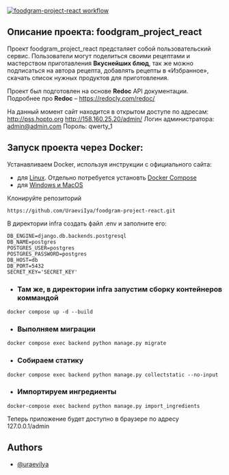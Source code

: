 [![foodgram-project-react workflow](https://github.com/UraeviIya/foodgram-project-react/actions/workflows/main.yml/badge.svg)](https://github.com/UraeviIya/foodgram-project-react/actions/workflows/main.yml)

## Описание проекта: foodgram_project_react

Проект foodgram_project_react предсталяет собой пользовательский сервис. Пользователи могут поделиться
своими рецептами и мастерством приготавления **Вкуснейших блюд**, так же можно подписаться на автора рецепта, добавлять рецепты в «Избранное», скачать список нужных продуктов для приготовления. 

Проект был подготовлен на основе **Redoc** API документации. 
Подробнее про **Redoc** – https://redocly.com/redoc/

На данный момент сайт находится в открытом доступе по адресам:
http://pss.hopto.org
http://158.160.25.20/admin/
Логин администратора: admin@admin.com
Пороль: qwerty_1

## Запуск проекта через Docker:

Устанавливаем Docker, используя инструкции с официального сайта:
- для [Linux](https://docs.docker.com/engine/install/ubuntu/). Отдельно потребуется установть [Docker Compose](https://docs.docker.com/compose/install/)
- для [Windows и MacOS](https://www.docker.com/products/docker-desktop)

Клонируйте репозиторий
```
https://github.com/UraeviIya/foodgram-project-react.git
```

В директории infra создать файл .env и заполните его:
```
DB_ENGINE=django.db.backends.postgresql
DB_NAME=postgres
POSTGRES_USER=postgres
POSTGRES_PASSWORD=postgres
DB_HOST=db
DB_PORT=5432
SECRET_KEY='SECRET_KEY'
```

- ### Там же, в директории infra запустим сборку контейнеров коммандой
```
docker compose up -d --build
```

- ### Выполняем миграции
```
docker compose exec backend python manage.py migrate
```

- ### Собираем статику
```
docker compose exec backend python manage.py collectstatic --no-input
```

- ### Импортируем ингредиенты
```
docker-compose exec backend python manage.py import_ingredients
```

Теперь приложение будет доступно в браузере по адресу 127.0.0.1/admin

## Authors

- [@uraevilya](https://github.com/UraeviIya)